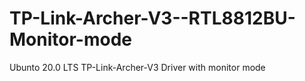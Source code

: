 # TP-Link-Archer-V3--RTL8812BU-Monitor-mode
Ubunto 20.0 LTS TP-Link-Archer-V3 Driver with monitor mode

